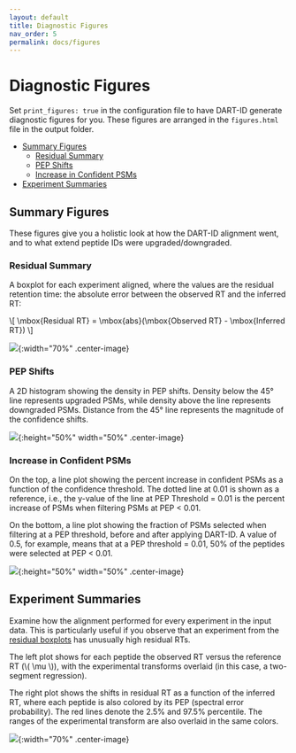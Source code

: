 ```yaml
---
layout: default
title: Diagnostic Figures
nav_order: 5
permalink: docs/figures
---
```


# Diagnostic Figures

Set ```print_figures: true``` in the configuration file to have DART-ID generate diagnostic figures for you. These figures are arranged in the ```figures.html``` file in the output folder.

- [Summary Figures](#summary-figures)
  - [Residual Summary](#residual-summary)
  - [PEP Shifts](#pep-shifts)
  - [Increase in Confident PSMs](#increase-in-confident-psms)
- [Experiment Summaries](#experiment-summaries)

## Summary Figures

These figures give you a holistic look at how the DART-ID alignment went, and to what extend peptide IDs were upgraded/downgraded.

### Residual Summary

A boxplot for each experiment aligned, where the values are the residual retention time: the absolute error between the observed RT and the inferred RT:

\\[  \mbox{Residual RT} = \mbox{abs}(\mbox{Observed RT} - \mbox{Inferred RT}) \\]

 ![]({{site.baseurl}}/assets/images/residual_boxplot.png){:width="70%" .center-image}

### PEP Shifts

A 2D histogram showing the density in PEP shifts. Density below the 45° line represents upgraded PSMs, while density above the line represents downgraded PSMs. Distance from the 45° line represents the magnitude of the confidence shifts.

 ![]({{site.baseurl}}/assets/images/pep_new_scatterplot.png){:height="50%" width="50%" .center-image}

### Increase in Confident PSMs

On the top, a line plot showing the percent increase in confident PSMs as a function of the confidence threshold. The dotted line at 0.01 is shown as a reference, i.e., the y-value of the line at PEP Threshold = 0.01 is the percent increase of PSMs when filtering PSMs at PEP \< 0.01.

On the bottom, a line plot showing the fraction of PSMs selected when filtering at a PEP threshold, before and after applying DART-ID. A value of 0.5, for example, means that at a PEP threshold = 0.01, 50% of the peptides were selected at PEP \< 0.01.

 ![]({{site.baseurl}}/assets/images/fold_change_ids.png){:height="50%" width="50%" .center-image}

## Experiment Summaries

Examine how the alignment performed for every experiment in the input data. This is particularly useful if you observe that an experiment from the [residual boxplots](#residual-summary) has unusually high residual RTs.

The left plot shows for each peptide the observed RT versus the reference RT (\\( \mu \\)), with the experimental transforms overlaid (in this case, a two-segment regression).

The right plot shows the shifts in residual RT as a function of the inferred RT, where each peptide is also colored by its PEP (spectral error probability). The red lines denote the 2.5% and 97.5% percentile. The ranges of the experimental transform are also overlaid in the same colors.

 ![]({{site.baseurl}}/assets/images/alignment_103_180413S_X_FP18I.png){:width="70%" .center-image}

